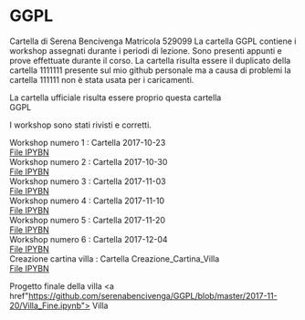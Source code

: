 # GGPL
Cartella di Serena Bencivenga
Matricola 529099
La cartella GGPL contiene i workshop assegnati durante i periodi di lezione.
Sono presenti appunti e prove effettuate durante il corso.
La cartella risulta essere il duplicato della cartella 1111111 presente sul mio github personale ma a causa di problemi la cartella 111111 non è stata usata per i caricamenti.

La cartella ufficiale risulta essere proprio questa cartella <br>GGPL</br>

I workshop sono stati rivisti e corretti.

Workshop numero 1 : Cartella 2017-10-23 <br/>
                   <a href="https://github.com/serenabencivenga/GGPL/blob/master/2017-10-23/Workshop_01.ipynb"> File IPYBN </a> <br />
Workshop numero 2 : Cartella 2017-10-30 <br/>
                   <a href="https://github.com/serenabencivenga/GGPL/blob/master/2017-10-30/Workshop_02.ipynb"> File IPYBN</a><br />
Workshop numero 3 : Cartella 2017-11-03  <br/>
                   <a href="https://github.com/serenabencivenga/GGPL/blob/master/2017-11-3/Workshop_03.ipynb"> File IPYBN</a><br />
Workshop numero 4 : Cartella 2017-11-10 <br/>
                   <a href="https://github.com/serenabencivenga/GGPL/blob/master/2017-11-10/Workshop_04.ipynb"> File IPYBN</a><br />
Workshop numero 5 : Cartella 2017-11-20 <br/>
                   <a href="https://github.com/serenabencivenga/GGPL/tree/master/2017-11-20"> File IPYBN</a><br />
Workshop numero 6 : Cartella 2017-12-04 <br/>
                   <a href="https://github.com/serenabencivenga/GGPL/blob/master/2017-12-04/Workshop06.ipynb"> File IPYBN</a><br />
Creazione cartina villa : Cartella Creazione_Cartina_Villa <br/>
                   <a href="https://github.com/serenabencivenga/GGPL/blob/master/Creazione_Cartina_Villa/Sviluppo_Cartina_2D.ipynb"> File IPYBN</a><br />



Progetto finale della villa 
<a href"https://github.com/serenabencivenga/GGPL/blob/master/2017-11-20/Villa_Fine.ipynb"> Villa</a>
